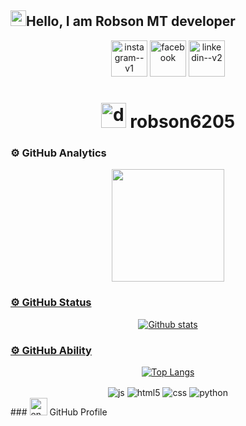 <h2><img width="25" height="25" src="https://img.icons8.com/external-tal-revivo-fresh-tal-revivo/28/external-github-with-cat-logo-an-online-community-for-software-development-logo-fresh-tal-revivo.png" alt="external-github-with-cat-logo-an-online-community-for-software-development-logo-fresh-tal-revivo"/>Hello, I am Robson MT developer</h2>


<div align="center">
     <a href="https://www.instagram.com/robsonmt20"><img width="58" height="58" src="https://img.icons8.com/doodle/48/instagram--v1.png" alt="instagram--v1"></a>
     <a href="https://www.facebook.com/Robsontomosique?locale=pt_BR"><img width="58" height="58" src="https://img.icons8.com/pulsar-color/38/facebook.png" alt="facebook"></a>
     <a href=https://www.linkedin.com/in/robson-maciel-9213b719b?utm_source=share&utm_campaign=share_via&utm_content=profile&utm_medium=android_app"><img width="58" height="58" src="https://img.icons8.com/doodle/48/linkedin--v2.png" alt="linkedin--v2"/></a>
     <h1><img width="40" height="40" src="https://img.icons8.com/pulsar-color/38/discord-logo.png" alt="discord-logo"/> robson6205</h1>
</div>


### ⚙️ GitHub Analytics
 
<div align="center">
     <a href="https://github.com/RobsonMT2018/robsonmt2018"><img height="180em" src="https://github-readme-stats.vercel.app/api?username=robsonmt2018&show_icons=true&theme=dark&count_private=true"/></div>
 </td>
 </tr>
 </table>

 
### ⚙️ GitHub Status

 <div align="center">
      <img align="center" src="https://github-readme-streak-stats.herokuapp.com/?user=RobsonMT&theme=dark&hide_border=false" alt="Github stats"/></div>
 </td>
 </tr>
 </table>


### ⚙️ GitHub Ability

<div align="center">
     
[![Top Langs](https://github-readme-stats.vercel.app/api/top-langs/?username=RobsonMT&theme=dark)](https://github.com/anuraghazra/github-readme-stats) 
 </td>
 </tr>
 </table>


<div style="display: inline_block" >
     <img align="center" alt="js" src="https://img.shields.io/badge/JavaScript-F7DF1E?style=for-the-badge&logo=javascript&logoColor=black" />
     <img align="center" alt="html5" src="https://img.shields.io/badge/HTML5-E34F26?style=for-the-badge&logo=html5&logoColor=white" />
     <img align="center" alt="css" src="https://img.shields.io/badge/CSS3-1572B6?style=for-the-badge&logo=css3&logoColor=white" />
     <img align="center" alt="python" src="https://img.shields.io/badge/Python-14354C?style=for-the-badge&logo=python&logoColor=white" />
</div>

</div>
### <a href="https://github.com/RobsonMT2018"><img width="28" height="28" src="https://img.icons8.com/fluency/28/end.png" alt="end"/></a> GitHub Profile
</br>
